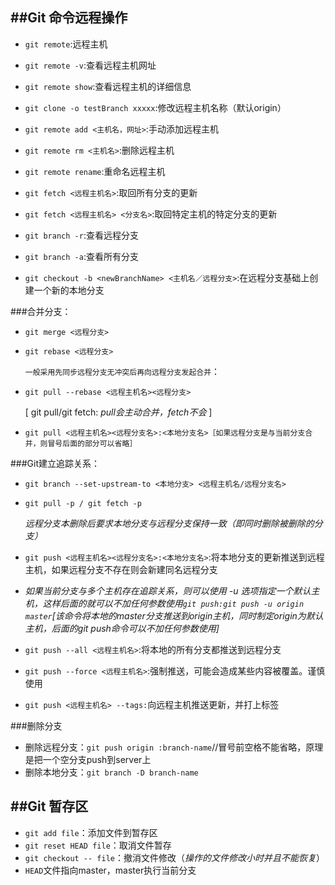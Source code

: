 ##Git 命令远程操作
---
+ `git remote`:远程主机
+ `git remote -v`:查看远程主机网址
+ `git remote show`:查看远程主机的详细信息
+ `git clone -o testBranch xxxxx`:修改远程主机名称（默认origin）

+ `git remote add <主机名，网址>`:手动添加远程主机
+ `git remote rm <主机名>`:删除远程主机
+ `git remote rename`:重命名远程主机
+ `git fetch <远程主机名>`:取回所有分支的更新
+ `git fetch <远程主机名> <分支名>`:取回特定主机的特定分支的更新
+ `git branch -r`:查看远程分支
+ `git branch -a`:查看所有分支
+ `git checkout -b <newBranchName> <主机名／远程分支>`:在远程分支基础上创建一个新的本地分支

###合并分支：
+ `git merge <远程分支>`
+ `git rebase <远程分支>`

	`一般采用先同步远程分支无冲突后再向远程分支发起合并`：

+ `git pull --rebase <远程主机名><远程分支>` 

	[ git pull/git fetch: *pull会主动合并，fetch不会* ]
+ `git pull <远程主机名><远程分支名>:<本地分支名>［如果远程分支是与当前分支合并，则冒号后面的部分可以省略］`


###Git建立追踪关系：
+ `git branch --set-upstream-to <本地分支> <远程主机名/远程分支名>`
+ `git pull -p / git fetch -p`
	
	*远程分支本删除后要求本地分支与远程分支保持一致（即同时删除被删除的分支）*

+ `git push <远程主机名><远程分支名>:<本地分支名>`:将本地分支的更新推送到远程主机，如果远程分支不存在则会新建同名远程分支

+ *如果当前分支与多个主机存在追踪关系，则可以使用 -u 选项指定一个默认主机，这样后面的就可以不加任何参数使用`git push:git push -u origin master`[该命令将本地的master分支推送到origin主机，同时制定origin为默认主机，后面的git push命令可以不加任何参数使用]*
+ `git push --all <远程主机名>`:将本地的所有分支都推送到远程分支
+ `git push --force <远程主机名>`:强制推送，可能会造成某些内容被覆盖。谨慎使用
+ `git push <远程主机名> --tags:`向远程主机推送更新，并打上标签

###删除分支
+ 删除远程分支：`git push origin :branch-name`//冒号前空格不能省略，原理是把一个空分支push到server上
+ 删除本地分支：`git branch -D branch-name`

##Git 暂存区
---
+ `git add file`：添加文件到暂存区
+ `git reset HEAD file`：取消文件暂存
+ `git checkout -- file`：撤消文件修改（*操作的文件修改小时并且不能恢复*）
+ `HEAD`文件指向master，master执行当前分支

